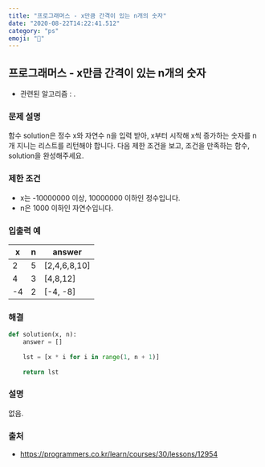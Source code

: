 ```yaml
---
title: "프로그래머스 - x만큼 간격이 있는 n개의 숫자"
date: "2020-08-22T14:22:41.512"
category: "ps"
emoji: "🍝"
---
```


## 프로그래머스 - x만큼 간격이 있는 n개의 숫자

- 관련된 알고리즘 : .

### 문제 설명

함수 solution은 정수 x와 자연수 n을 입력 받아, x부터 시작해 x씩 증가하는 숫자를 n개 지니는 리스트를 리턴해야 합니다. 다음 제한 조건을 보고, 조건을 만족하는 함수, solution을 완성해주세요.

### 제한 조건

- x는 -10000000 이상, 10000000 이하인 정수입니다.
- n은 1000 이하인 자연수입니다.

### 입출력 예

| x    | n    | answer       |
| ---- | ---- | ------------ |
| 2    | 5    | [2,4,6,8,10] |
| 4    | 3    | [4,8,12]     |
| -4   | 2    | [-4, -8]     |

### 해결

```python
def solution(x, n):
    answer = []
    
    lst = [x * i for i in range(1, n + 1)]
    
    return lst
```

### 설명

없음.

### 출처

- https://programmers.co.kr/learn/courses/30/lessons/12954
